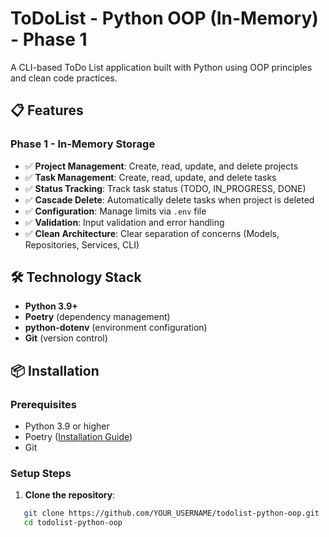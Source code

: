 # ToDoList - Python OOP (In-Memory) - Phase 1

A CLI-based ToDo List application built with Python using OOP principles and clean code practices.

## 📋 Features

### Phase 1 - In-Memory Storage

- ✅ **Project Management**: Create, read, update, and delete projects
- ✅ **Task Management**: Create, read, update, and delete tasks
- ✅ **Status Tracking**: Track task status (TODO, IN_PROGRESS, DONE)
- ✅ **Cascade Delete**: Automatically delete tasks when project is deleted
- ✅ **Configuration**: Manage limits via `.env` file
- ✅ **Validation**: Input validation and error handling
- ✅ **Clean Architecture**: Clear separation of concerns (Models, Repositories, Services, CLI)

## 🛠️ Technology Stack

- **Python 3.9+**
- **Poetry** (dependency management)
- **python-dotenv** (environment configuration)
- **Git** (version control)

## 📦 Installation

### Prerequisites

- Python 3.9 or higher
- Poetry ([Installation Guide](https://python-poetry.org/docs/#installation))
- Git

### Setup Steps

1. **Clone the repository**:
```bash
   git clone https://github.com/YOUR_USERNAME/todolist-python-oop.git
   cd todolist-python-oop
